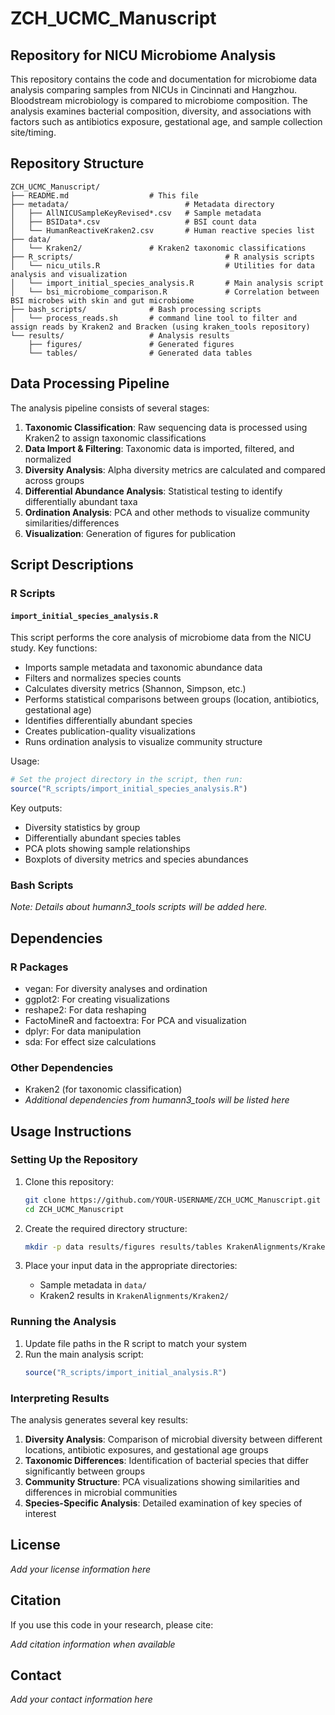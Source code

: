 # ZCH_UCMC_Manuscript

## Repository for NICU Microbiome Analysis

This repository contains the code and documentation for microbiome data analysis comparing samples from NICUs in Cincinnati and Hangzhou. Bloodstream microbiology is compared to microbiome composition. The analysis examines bacterial composition, diversity, and associations with factors such as antibiotics exposure, gestational age, and sample collection site/timing. 

## Repository Structure

```
ZCH_UCMC_Manuscript/
├── README.md                  # This file
├── metadata/                          # Metadata directory
│   ├── AllNICUSampleKeyRevised*.csv   # Sample metadata
│   ├── BSIData*.csv                   # BSI count data
│   └── HumanReactiveKraken2.csv       # Human reactive species list
├── data/                        
│   └── Kraken2/               # Kraken2 taxonomic classifications
├── R_scripts/                                  # R analysis scripts
│   └── nicu_utils.R                            # Utilities for data analysis and visualization
│   └── import_initial_species_analysis.R       # Main analysis script
│   └── bsi_microbiome_comparison.R             # Correlation between BSI microbes with skin and gut microbiome
├── bash_scripts/              # Bash processing scripts
│   └── process_reads.sh       # command line tool to filter and assign reads by Kraken2 and Bracken (using kraken_tools repository)
└── results/                   # Analysis results 
    ├── figures/               # Generated figures
    └── tables/                # Generated data tables
```

## Data Processing Pipeline

The analysis pipeline consists of several stages:

1. **Taxonomic Classification**: Raw sequencing data is processed using Kraken2 to assign taxonomic classifications
2. **Data Import & Filtering**: Taxonomic data is imported, filtered, and normalized
3. **Diversity Analysis**: Alpha diversity metrics are calculated and compared across groups
4. **Differential Abundance Analysis**: Statistical testing to identify differentially abundant taxa
5. **Ordination Analysis**: PCA and other methods to visualize community similarities/differences
6. **Visualization**: Generation of figures for publication

## Script Descriptions

### R Scripts

#### `import_initial_species_analysis.R`

This script performs the core analysis of microbiome data from the NICU study. Key functions:

- Imports sample metadata and taxonomic abundance data
- Filters and normalizes species counts
- Calculates diversity metrics (Shannon, Simpson, etc.)
- Performs statistical comparisons between groups (location, antibiotics, gestational age)
- Identifies differentially abundant species
- Creates publication-quality visualizations
- Runs ordination analysis to visualize community structure

Usage:
```R
# Set the project directory in the script, then run:
source("R_scripts/import_initial_species_analysis.R")
```

Key outputs:
- Diversity statistics by group
- Differentially abundant species tables
- PCA plots showing sample relationships
- Boxplots of diversity metrics and species abundances

### Bash Scripts

*Note: Details about humann3_tools scripts will be added here.*

## Dependencies

### R Packages
- vegan: For diversity analyses and ordination
- ggplot2: For creating visualizations
- reshape2: For data reshaping
- FactoMineR and factoextra: For PCA and visualization
- dplyr: For data manipulation
- sda: For effect size calculations

### Other Dependencies
- Kraken2 (for taxonomic classification)
- *Additional dependencies from humann3_tools will be listed here*

## Usage Instructions

### Setting Up the Repository

1. Clone this repository:
   ```bash
   git clone https://github.com/YOUR-USERNAME/ZCH_UCMC_Manuscript.git
   cd ZCH_UCMC_Manuscript
   ```

2. Create the required directory structure:
   ```bash
   mkdir -p data results/figures results/tables KrakenAlignments/Kraken2 R_scripts bash_scripts
   ```

3. Place your input data in the appropriate directories:
   - Sample metadata in `data/`
   - Kraken2 results in `KrakenAlignments/Kraken2/`

### Running the Analysis

1. Update file paths in the R script to match your system
2. Run the main analysis script:
   ```R
   source("R_scripts/import_initial_analysis.R")
   ```

### Interpreting Results

The analysis generates several key results:

1. **Diversity Analysis**: Comparison of microbial diversity between different locations, antibiotic exposures, and gestational age groups
2. **Taxonomic Differences**: Identification of bacterial species that differ significantly between groups
3. **Community Structure**: PCA visualizations showing similarities and differences in microbial communities
4. **Species-Specific Analysis**: Detailed examination of key species of interest

## License

*Add your license information here*

## Citation

If you use this code in your research, please cite:

*Add citation information when available*

## Contact

*Add your contact information here*
